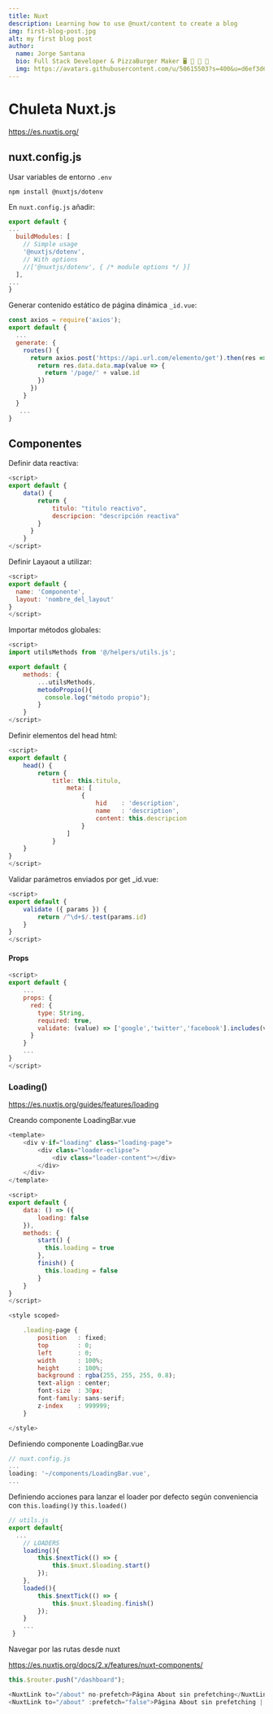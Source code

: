 ```yaml
---
title: Nuxt
description: Learning how to use @nuxt/content to create a blog
img: first-blog-post.jpg
alt: my first blog post
author:
  name: Jorge Santana
  bio: Full Stack Developer & PizzaBurger Maker 🖥️ 🍕 🍔 🎸
  img: https://avatars.githubusercontent.com/u/50615503?s=400&u=d6ef3d6548024516b1ca246386958bf32843607c&v=4
---
```

# Chuleta Nuxt.js
https://es.nuxtjs.org/

## nuxt.config.js

Usar variables de entorno `.env`
```
npm install @nuxtjs/dotenv
```
En `nuxt.config.js` añadir:
```js
export default {
...
  buildModules: [
    // Simple usage
    '@nuxtjs/dotenv',
    // With options
    //['@nuxtjs/dotenv', { /* module options */ }]
  ],
...
}
```
Generar contenido estático de página dinámica `_id.vue`:
```js
const axios = require('axios');
export default {
  ...
  generate: {
    routes() {
      return axios.post('https://api.url.com/elemento/get').then(res => {
        return res.data.data.map(value => {
          return '/page/' + value.id
        })
      })
    }
  }
   ...
}
```

## Componentes

Definir data reactiva:
```js
<script>
export default {
    data() {
        return {
            titulo: "titulo reactivo",
            descripcion: "descripción reactiva"
        }
      }
    }
</script>
```
Definir Layaout a utilizar:
```js
<script>
export default {
  name: 'Componente',
  layout: 'nombre_del_layout'
}
</script>
```

Importar métodos globales:
```js
<script>
import utilsMethods from '@/helpers/utils.js';

export default {
    methods: {
        ...utilsMethods,
        metodoPropio(){
          console.log("método propio");
        }
    }
</script>
```

Definir elementos del head html:

```js
<script>
export default {
    head() {
        return {
            title: this.titulo,
                meta: [
                    {
                        hid    : 'description',
                        name   : 'description',
                        content: this.descripcion
                    }
                ]
            }
    }
}
</script>
```

Validar parámetros enviados por get _id.vue:

```js
<script>
export default {
    validate ({ params }) {
        return /^\d+$/.test(params.id)
    }
}
</script>
```

#### Props
```js
<script>
export default {
    ...
    props: {
      red: {
        type: String,
        required: true,
        validate: (value) => ['google','twitter','facebook'].includes(value) // Comprueba que exista en el array
      }
    }
    ...
}
</script>
```

### Loading()
https://es.nuxtjs.org/guides/features/loading

Creando componente LoadingBar.vue
```js
<template>
    <div v-if="loading" class="loading-page">
        <div class="loader-eclipse">
            <div class="loader-content"></div>
        </div>
    </div>
</template>

<script>
export default {
    data: () => ({
        loading: false
    }),
    methods: {
        start() {
          this.loading = true
        },
        finish() {
          this.loading = false
        }
    }
}
</script>

<style scoped>

    .loading-page {
        position   : fixed;
        top        : 0;
        left       : 0;
        width      : 100%;
        height     : 100%;
        background : rgba(255, 255, 255, 0.8);
        text-align : center;
        font-size  : 30px;
        font-family: sans-serif;
        z-index    : 999999;
    }

</style>
```
Definiendo componente LoadingBar.vue
```js
// nuxt.config.js
...
loading: '~/components/LoadingBar.vue',
...
```

Definiendo acciones para lanzar el loader por defecto según conveniencia con `this.loading()`y `this.loaded()`

```js
// utils.js
export default{
  ...
    // LOADERS
    loading(){
        this.$nextTick(() => {
            this.$nuxt.$loading.start()
        });
    },
    loaded(){
        this.$nextTick(() => {
            this.$nuxt.$loading.finish()
        });
    }
    ...
 }
```
Navegar por las rutas desde nuxt

https://es.nuxtjs.org/docs/2.x/features/nuxt-components/

```js
this.$router.push("/dashboard");
```

```js
<NuxtLink to="/about" no-prefetch>Página About sin prefetching</NuxtLink>
<NuxtLink to="/about" :prefetch="false">Página About sin prefetching | Preacheada</NuxtLink>
```
